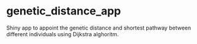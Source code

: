 # genetic_distance_app
Shiny app to appoint the genetic distance and shortest pathway between different individuals using Dijkstra alghoritm.

